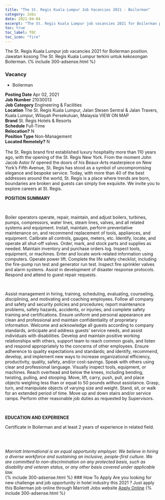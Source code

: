 ```yaml
---
title: "The St. Regis Kuala Lumpur Job Vacancies 2021 - Boilerman" 
category: Jobs 
date: 2021-04-04 
excerpt: "The St. Regis Kuala Lumpur job vacancies 2021 for Boilerman position. Jawatan kosong The St. Regis Kuala Lumpur terkini untuk kekosongan Boilerman." 
toc: true 
toc_label: TOC 
toc_icon: "fire" 
--- 
```


The St. Regis Kuala Lumpur job vacancies 2021 for Boilerman position. Jawatan kosong The St. Regis Kuala Lumpur terkini untuk kekosongan Boilerman. 
{% include 300-adsense.html %} 
### Vacancy 
- Boilerman 
<div><div><b>Posting Date</b> Apr 02, 2021<br><b>Job Number</b> 21030013<br><b>Job Category</b> Engineering &amp; Facilities<br><b>Location</b> The St. Regis Kuala Lumpur, Jalan Stesen Sentral &amp; Jalan Travers, Kuala Lumpur, Wilayah Persekutuan, Malaysia VIEW ON MAP<br><b>Brand</b> St. Regis Hotels &amp; Resorts<br><b>Schedule</b> Full-Time<br><b>Relocation?</b> N<br><b>Position Type</b> Non-Management<br><b>Located Remotely?</b> N<br><br>The St. Regis brand first established luxury hospitality more than 110 years ago, with the opening of the St. Regis New York. From the moment John Jacob Astor IV opened the doors of his Beaux-Arts masterpiece on New York&#8217;s Fifth Avenue, St. Regis has stood as a symbol of uncompromising elegance and bespoke service. Today, with more than 40 of the best addresses around the world, St. Regis is a place where trends are born, boundaries are broken and guests can simply live exquisite. We invite you to explore careers at St. Regis.<br></div><div> <p><strong>POSITION SUMMARY</strong></p> <p>&#160;</p> <p>Boiler operators operate, repair, maintain, and adjust boilers, turbines, pumps, compressors, water lines, steam lines, valves, and all related systems and equipment. Install, maintain, perform preventative maintenance on, and recommend replacement of tools, appliances, and equipment. Calibrate all controls, gauges, meters, etc. Identify, locate, and operate all shut-off valves. Order, mark, and stock parts and supplies as needed. Maintain inventory and purchase orders log. Inspect tools, equipment, or machines. Enter and locate work-related information using computers. Operate power lift. Complete the life safety checklist, including the fire-pump run test and generator run test. Inspect fire sprinkler valves and alarm systems. Assist in development of disaster response protocols. Respond and attend to guest repair requests.</p> <p>&#160;</p> <p>Assist management in hiring, training, scheduling, evaluating, counseling, disciplining, and motivating and coaching employees. Follow all company and safety and security policies and procedures; report maintenance problems, safety hazards, accidents, or injuries; and complete safety training and certifications. Ensure uniform and personal appearance are clean and professional and maintain confidentiality of proprietary information. Welcome and acknowledge all guests according to company standards, anticipate and address guests&#8217; service needs, and assist individuals with disabilities. Develop and maintain positive working relationships with others, support team to reach common goals, and listen and respond appropriately to the concerns of other employees. Ensure adherence to quality expectations and standards; and identify, recommend, develop, and implement new ways to increase organizational efficiency, productivity, quality, safety, and/or cost-savings. Speak with others using clear and professional language. Visually inspect tools, equipment, or machines. Reach overhead and below the knees, including bending, twisting, pulling, and stooping. Move, lift, carry, push, pull, and place objects weighing less than or equal to 50 pounds without assistance. Grasp, turn, and manipulate objects of varying size and weight. Stand, sit, or walk for an extended period of time. Move up and down stairs and/or service ramps. Perform other reasonable job duties as requested by Supervisors.</p> <p>&#160;</p> <p><strong>EDUCATION AND EXPERIENCE</strong></p> <p>Certificate in Boilerman and at least 2 years of experience&#160;in related field.</p> <p>&#160;</p> </div> <div> &#160;</div> <em>Marriott International is an equal opportunity employer.&#160;We believe in hiring a diverse workforce and sustaining an inclusive, people-first culture.&#160;We are committed to non-discrimination on&#160;any&#160;protected&#160;basis, such as disability and veteran status, or any other basis covered under applicable law.</em><br></div> 
{% include 300-adsense.html %} 
### How To Apply 
Are you looking for new challenge and job opportunity in hotel industry this 2021 ?
Just apply this Boilerman job online through Marriott Jobs website 
<a href="https://jobs.marriott.com/marriott/jobs/21030013?lang=en-us" class="btn btn--info" target="_blank" rel="nofollow noopenner">Apply Online</a> 
{% include 300-adsense.html %} 